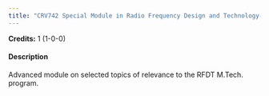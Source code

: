 ```yaml
---
title: "CRV742 Special Module in Radio Frequency Design and Technology-I"
---
```

**Credits:** 1 (1-0-0)

#### Description
Advanced module on selected topics of relevance to the RFDT M.Tech. program.